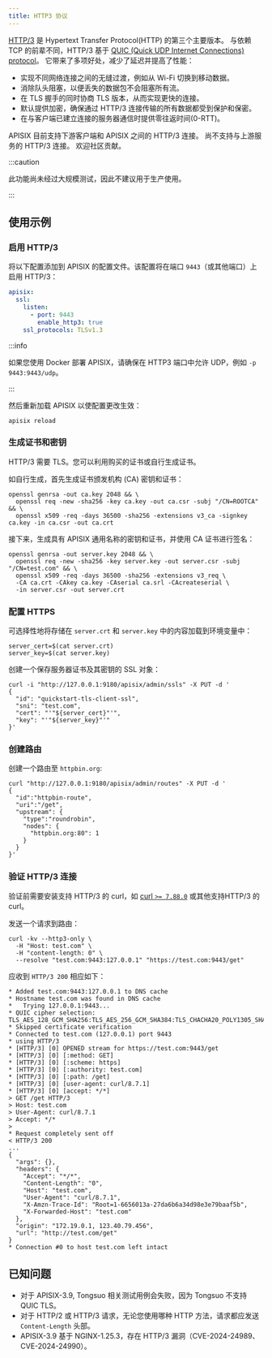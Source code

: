 ```yaml
---
title: HTTP3 协议
---
```


<!--
#
# Licensed to the Apache Software Foundation (ASF) under one or more
# contributor license agreements.  See the NOTICE file distributed with
# this work for additional information regarding copyright ownership.
# The ASF licenses this file to You under the Apache License, Version 2.0
# (the "License"); you may not use this file except in compliance with
# the License.  You may obtain a copy of the License at
#
#     http://www.apache.org/licenses/LICENSE-2.0
#
# Unless required by applicable law or agreed to in writing, software
# distributed under the License is distributed on an "AS IS" BASIS,
# WITHOUT WARRANTIES OR CONDITIONS OF ANY KIND, either express or implied.
# See the License for the specific language governing permissions and
# limitations under the License.
#
-->

[HTTP/3](https://en.wikipedia.org/wiki/HTTP/3) 是 Hypertext Transfer Protocol(HTTP) 的第三个主要版本。 与依赖 TCP 的前辈不同，HTTP/3 基于 [QUIC (Quick UDP Internet Connections) protocol](https://en.wikipedia.org/wiki/QUIC)。 它带来了多项好处，减少了延迟并提高了性能：

* 实现不同网络连接之间的无缝过渡，例如从 Wi-Fi 切换到移动数据。
* 消除队头阻塞，以便丢失的数据包不会阻塞所有流。
* 在 TLS 握手的同时协商 TLS 版本，从而实现更快的连接。
* 默认提供加密，确保通过 HTTP/3 连接传输的所有数据都受到保护和保密。
* 在与客户端已建立连接的服务器通信时提供零往返时间(0-RTT)。

APISIX 目前支持下游客户端和 APISIX 之间的 HTTP/3 连接。 尚不支持与上游服务的 HTTP/3 连接。 欢迎社区贡献。

:::caution

此功能尚未经过大规模测试，因此不建议用于生产使用。

:::

## 使用示例

### 启用 HTTP/3

将以下配置添加到 APISIX 的配置文件。该配置将在端口 `9443`（或其他端口）上启用 HTTP/3：

```yaml title="config.yaml"
apisix:
  ssl:
    listen:
      - port: 9443
        enable_http3: true
    ssl_protocols: TLSv1.3
```

:::info

如果您使用 Docker 部署 APISIX，请确保在 HTTP3 端口中允许 UDP，例如 `-p 9443:9443/udp`。

:::

然后重新加载 APISIX 以使配置更改生效：

```shell
apisix reload
```

### 生成证书和密钥

HTTP/3 需要 TLS。您可以利用购买的证书或自行生成证书。

如自行生成，首先生成证书颁发机构 (CA) 密钥和证书：

```shell
openssl genrsa -out ca.key 2048 && \
  openssl req -new -sha256 -key ca.key -out ca.csr -subj "/CN=ROOTCA" && \
  openssl x509 -req -days 36500 -sha256 -extensions v3_ca -signkey ca.key -in ca.csr -out ca.crt
```

接下来，生成具有 APISIX 通用名称的密钥和证书，并使用 CA 证书进行签名：

```shell
openssl genrsa -out server.key 2048 && \
  openssl req -new -sha256 -key server.key -out server.csr -subj "/CN=test.com" && \
  openssl x509 -req -days 36500 -sha256 -extensions v3_req \
  -CA ca.crt -CAkey ca.key -CAserial ca.srl -CAcreateserial \
  -in server.csr -out server.crt
```

### 配置 HTTPS

可选择性地将存储在 `server.crt` 和 `server.key` 中的内容加载到环境变量中：

```shell
server_cert=$(cat server.crt)
server_key=$(cat server.key)
```

创建一个保存服务器证书及其密钥的 SSL 对象：

```shell
curl -i "http://127.0.0.1:9180/apisix/admin/ssls" -X PUT -d '
{
  "id": "quickstart-tls-client-ssl",
  "sni": "test.com",
  "cert": "'"${server_cert}"'",
  "key": "'"${server_key}"'"
}'
```

### 创建路由

创建一个路由至 `httpbin.org`:

```shell
curl "http://127.0.0.1:9180/apisix/admin/routes" -X PUT -d '
{
  "id":"httpbin-route",
  "uri":"/get",
  "upstream": {
    "type":"roundrobin",
    "nodes": {
      "httpbin.org:80": 1
    }
  }
}'
```

### 验证 HTTP/3 连接

验证前需要安装支持 HTTP/3 的 curl，如 [curl `>= 7.88.0`](https://curl.se/changes.html#7_88_0) 或其他支持HTTP/3 的 curl。

发送一个请求到路由：

```shell
curl -kv --http3-only \
  -H "Host: test.com" \
  -H "content-length: 0" \
  --resolve "test.com:9443:127.0.0.1" "https://test.com:9443/get"
```

应收到 `HTTP/3 200` 相应如下：

```text
* Added test.com:9443:127.0.0.1 to DNS cache
* Hostname test.com was found in DNS cache
*   Trying 127.0.0.1:9443...
* QUIC cipher selection: TLS_AES_128_GCM_SHA256:TLS_AES_256_GCM_SHA384:TLS_CHACHA20_POLY1305_SHA256:TLS_AES_128_CCM_SHA256
* Skipped certificate verification
* Connected to test.com (127.0.0.1) port 9443
* using HTTP/3
* [HTTP/3] [0] OPENED stream for https://test.com:9443/get
* [HTTP/3] [0] [:method: GET]
* [HTTP/3] [0] [:scheme: https]
* [HTTP/3] [0] [:authority: test.com]
* [HTTP/3] [0] [:path: /get]
* [HTTP/3] [0] [user-agent: curl/8.7.1]
* [HTTP/3] [0] [accept: */*]
> GET /get HTTP/3
> Host: test.com
> User-Agent: curl/8.7.1
> Accept: */*
> 
* Request completely sent off
< HTTP/3 200 
...
{
  "args": {}, 
  "headers": {
    "Accept": "*/*", 
    "Content-Length": "0", 
    "Host": "test.com", 
    "User-Agent": "curl/8.7.1", 
    "X-Amzn-Trace-Id": "Root=1-6656013a-27da6b6a34d98e3e79baaf5b", 
    "X-Forwarded-Host": "test.com"
  }, 
  "origin": "172.19.0.1, 123.40.79.456", 
  "url": "http://test.com/get"
}
* Connection #0 to host test.com left intact
```

## 已知问题

- 对于 APISIX-3.9, Tongsuo 相关测试用例会失败，因为 Tongsuo 不支持 QUIC TLS。
- 对于 HTTP/2 或 HTTP/3 请求，无论您使用哪种 HTTP 方法，请求都应发送 `Content-Length` 头部。
- APISIX-3.9 基于 NGINX-1.25.3，存在 HTTP/3 漏洞（CVE-2024-24989、CVE-2024-24990）。